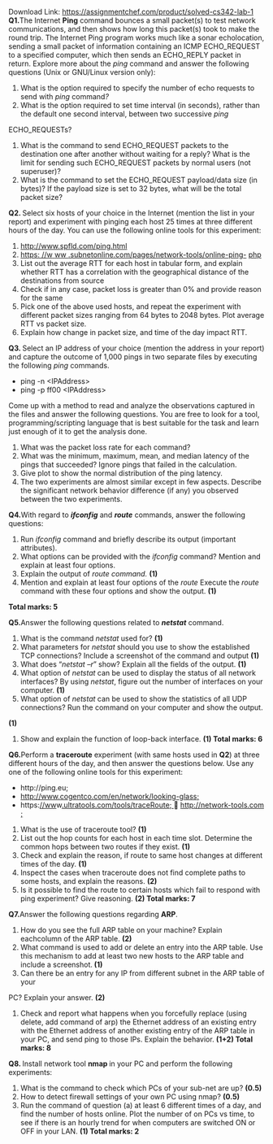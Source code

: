 Download Link: https://assignmentchef.com/product/solved-cs342-lab-1
<br>
<strong>Q1.</strong>The Internet <strong>Ping</strong> command bounces a small packet(s) to test network communications, and then shows how long this packet(s) took to make the round trip. The Internet Ping program works much like a sonar echolocation, sending a small packet of information containing an ICMP ECHO_REQUEST to a specified computer, which then sends an ECHO_REPLY packet in return. Explore more about the <em>ping </em>command and answer the following questions (Unix or GNU/Linux version only):

<ol>

 <li>What is the option required to specify the number of echo requests to send with <em>ping </em>command<em>? </em></li>

 <li>What is the option required to set time interval (in seconds), rather than the default one second interval, between two successive <em>ping</em></li>

</ol>

ECHO_REQUESTs?

<ol>

 <li>What is the command to send ECHO_REQUEST packets to the destination one after another without waiting for a reply? What is the limit for sending such ECHO_REQUEST packets by normal users (not superuser)?</li>

 <li>What is the command to set the ECHO_REQUEST payload/data size (in bytes)? If the payload size is set to 32 bytes, what will be the total packet size?</li>

</ol>

<strong>Q2. </strong>Select six hosts of your choice in the Internet (mention the list in your report) and experiment with pinging each host 25 times at three different hours of the day. You can use the following online tools for this experiment:

<ol>

 <li><a href="http://www.spfld.com/ping.html">http://www.spfld.com/ping.html</a></li>

 <li><u>https: </u><a href="http://www.subnetonline.com/pages/network-tools/online-ping-ipv4.php">//w</a><a href="http://www.subnetonline.com/pages/network-tools/online-ping-ipv4.php">  </a><a href="http://www.subnetonline.com/pages/network-tools/online-ping-ipv4.php">w</a><u>w </u><a href="http://www.subnetonline.com/pages/network-tools/online-ping-ipv4.php"> </a><a href="http://www.subnetonline.com/pages/network-tools/online-ping-ipv4.php">.subnetonline.com/pages/network-tools/online-ping-</a> <a href="http://www.subnetonline.com/pages/network-tools/online-ping-ipv4.php">php</a></li>

 <li>List out the average RTT for each host in tabular form, and explain whether RTT has a correlation with the geographical distance of the destinations from source</li>

 <li>Check if in any case, packet loss is greater than 0% and provide reason for the same</li>

 <li>Pick one of the above used hosts, and repeat the experiment with different packet sizes ranging from 64 bytes to 2048 bytes. Plot average RTT vs packet size.</li>

 <li>Explain how change in packet size, and time of the day impact RTT.</li>

</ol>

<strong>Q3. </strong>Select an IP address of your choice (mention the  address in your report) and capture the outcome of 1,000 pings in two separate files by executing the following <em>ping </em>commands.

<ul>

 <li>ping -n &lt;IPAddress&gt;</li>

 <li>ping -p ff00 &lt;IPAddress&gt;</li>

</ul>

Come up with a method to read and analyze the observations captured in the files and answer the following questions. You are free to look for a tool, programming/scripting language that is best suitable for the task and learn just enough of it to get the analysis done.

<ol>

 <li>What was the packet loss rate for each command?</li>

 <li>What was the minimum, maximum, mean, and median latency of the pings that succeeded? Ignore pings that failed in the calculation.</li>

 <li>Give plot to show the normal distribution of the ping latency.</li>

 <li>The two experiments are almost similar except in few aspects. Describe the significant network behavior difference (if any) you observed between the two experiments.</li>

</ol>

<strong>Q4.</strong>With regard to <strong><em>ifconfig</em></strong> and <strong><em>route</em></strong> commands, answer the following questions:

<ol>

 <li>Run <em>ifconfig </em>command and briefly describe its output (important attributes).</li>

 <li>What options can be provided with the <em>ifconfig </em>command? Mention and explain at least four options.</li>

 <li>Explain the output of <em>route command. </em><strong>(1)</strong></li>

 <li>Mention and explain at least four options of the <em>route </em> Execute the <em>route </em>command with these four options and show the output. <strong>(1)</strong></li>

</ol>

<strong>Total marks: 5</strong>

<strong>Q5.</strong>Answer the following questions related to <strong><em>netstat</em></strong> command.

<ol>

 <li>What is the command <em>netstat </em>used for? <strong>(1)</strong></li>

 <li>What parameters for <em>netstat </em>should you use to show the established TCP connections? Include a screenshot of the command and output <strong>(1)</strong></li>

 <li>What does “<em>netstat –r</em>” show? Explain all the fields of the output. <strong>(1)</strong></li>

 <li>What option of <em>netstat </em>can be used to display the status of all network interfaces? By using <em>netstat</em>, figure out the number of interfaces on your computer. <strong>(1)</strong></li>

 <li>What option of <em>netstat </em>can be used to show the statistics of all UDP connections? Run the command on your computer and show the output.</li>

</ol>

<strong>(1)</strong>

<ol>

 <li>Show and explain the function of loop-back interface. <strong>(1) Total marks: 6</strong></li>

</ol>

<strong>Q6.</strong>Perform a <strong>traceroute</strong> experiment (with same hosts used in <strong>Q2</strong>) at three different hours of the day, and then answer the questions below. Use any one of the following online tools for this experiment:

<ul>

 <li>http://ping.eu;</li>

 <li><a href="http://www.cogentco.com/en/network/looking-glass%3B">http://www.cogentco.com/en/network/looking-glass;</a></li>

 <li>https:<a href="http://www.ultratools.com/tools/traceRoute%3B">//ww</a>w<a href="http://www.ultratools.com/tools/traceRoute%3B">.ultratools.com/tools/traceRoute; </a> <a href="https://network-tools.com/">http://network-tools.com</a> <a href="https://network-tools.com/">;</a></li>

</ul>

<ol>

 <li>What is the use of traceroute tool? <strong>(1)</strong></li>

 <li>List out the hop counts for each host in each time slot. Determine the common hops between two routes if they exist. <strong>(1)</strong></li>

 <li>Check and explain the reason, if route to same host changes at different times of the day. <strong>(1)</strong></li>

 <li>Inspect the cases when traceroute does not find complete paths to some hosts, and explain the reasons. <strong>(2)</strong></li>

 <li>Is it possible to find the route to certain hosts which fail to respond with ping experiment? Give reasoning. <strong>(2) Total marks: 7</strong></li>

</ol>

<strong>Q7.</strong>Answer the following questions regarding <strong>ARP</strong>.

<ol>

 <li>How do you see the full ARP table on your machine? Explain eachcolumn of the ARP table. <strong>(2)</strong></li>

 <li>What command is used to add or delete an entry into the ARP table. Use this mechanism to add at least two new hosts to the ARP table and include a screenshot.<strong> (1)</strong></li>

 <li>Can there be an entry for any IP from different subnet in the ARP table of your</li>

</ol>

PC? Explain your answer. <strong>(2)</strong>

<ol>

 <li>Check and report what happens when you forcefully replace (using delete, add command of arp) the Ethernet address of an existing entry with the Ethernet address of another existing entry of the ARP table in your PC, and send ping to those IPs. Explain the behavior. <strong>(1+2) Total marks: 8</strong></li>

</ol>

<strong>Q8. </strong>Install network tool <strong>nmap </strong>in your PC and perform the following experiments:

<ol>

 <li>What is the command to check which PCs of your sub-net are up? <strong>(0.5)</strong></li>

 <li>How to detect firewall settings of your own PC using nmap? <strong>(0.5)</strong></li>

 <li>Run the command of question (a) at least 6 different times of a day, and find the number of hosts online. Plot the number of on PCs vs time, to see if there is an hourly trend for when computers are switched ON or OFF in your LAN. <strong>(1) Total marks: 2</strong></li>

</ol>